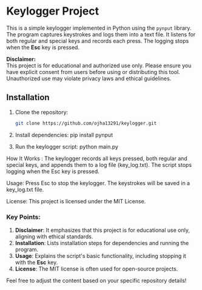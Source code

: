 # Keylogger Project

This is a simple keylogger implemented in Python using the `pynput` library. The program captures keystrokes and logs them into a text file. It listens for both regular and special keys and records each press. The logging stops when the **Esc** key is pressed.

**Disclaimer:**  
This project is for educational and authorized use only. Please ensure you have explicit consent from users before using or distributing this tool. Unauthorized use may violate privacy laws and ethical guidelines.

## Installation

1. Clone the repository:
   ```bash
   git clone https://github.com/ojha13291/keylogger.git

2. Install dependencies:
   pip install pynput

3. Run the keylogger script:
   python main.py

How It Works :
The keylogger records all keys pressed, both regular and special keys, and appends them to a log file (key_log.txt).
The script stops logging when the Esc key is pressed.

Usage:
Press Esc to stop the keylogger.
The keystrokes will be saved in a key_log.txt file.

License:
This project is licensed under the MIT License.


### Key Points:
1. **Disclaimer**: It emphasizes that this project is for educational use only, aligning with ethical standards.
2. **Installation**: Lists installation steps for dependencies and running the program.
3. **Usage**: Explains the script's basic functionality, including stopping it with the **Esc** key.
4. **License**: The MIT license is often used for open-source projects.

Feel free to adjust the content based on your specific repository details!
   
